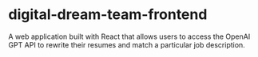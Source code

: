 # digital-dream-team-frontend

A web application built with React that allows users to access the OpenAI GPT API to rewrite their resumes and match a particular job description.
